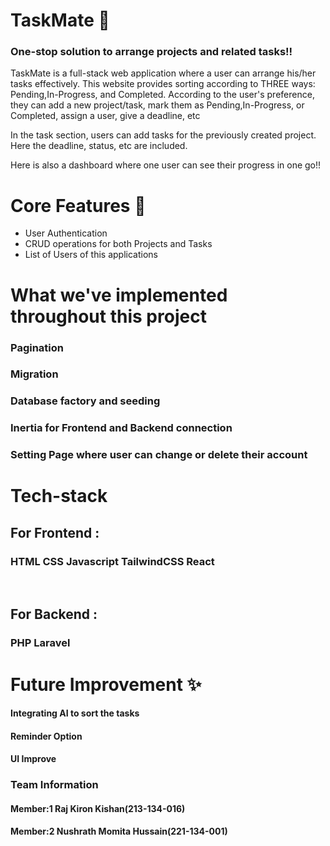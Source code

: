 <h1>TaskMate 📝</h1>
<h3> One-stop solution to arrange projects and related tasks!!</h3>
<p>TaskMate is a full-stack web application where a user can arrange his/her tasks effectively. This website provides sorting according to THREE ways: Pending,In-Progress, and Completed.
According to the user's preference, they can add a new project/task, mark them as Pending,In-Progress, or Completed, assign a user, give a deadline, etc</p>
<p>In the task section, users can add tasks for the previously created project. Here the deadline, status, etc are included.</p>
<p>Here is also a dashboard where one user can see their progress in one go!!</p>


<h1>Core Features 🎇</h1>
<ul>
    <li>User Authentication</li>
    <li>CRUD operations for both Projects and Tasks</li>
    <li>List of Users of this applications</li>
</ul>

<h1>What we've implemented throughout this project</h1>
<h3>Pagination</h3>
<h3>Migration</h3>
<h3>Database factory and seeding</h3>
<h3>Inertia for Frontend and Backend connection</h3>
<h3>Setting Page where user can change or delete their account</h3>

    
<h1>Tech-stack</h1>
<h2>For Frontend : </h2>
<h3>HTML CSS Javascript TailwindCSS React</h3>
</br>
<h2>For Backend : </h2>
<h3>PHP Laravel</h3>
    
<h1>Future Improvement ✨</h1>
<h4>Integrating AI to sort the tasks</h4>
<h4>Reminder Option</h4>
<h4>UI Improve</h4>

<h3>Team Information</h3>
<h4>Member:1 Raj Kiron Kishan(213-134-016)</h4>
<h4>Member:2 Nushrath Momita Hussain(221-134-001)</h4>
